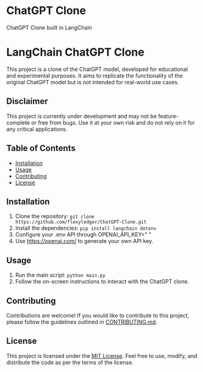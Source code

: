 # ChatGPT Clone
 ChatGPT Clone built in LangChain

# LangChain ChatGPT Clone

This project is a clone of the ChatGPT model, developed for educational and experimental purposes. It aims to replicate the functionality of the original ChatGPT model but is not intended for real-world use cases.

## Disclaimer

This project is currently under development and may not be feature-complete or free from bugs. Use it at your own risk and do not rely on it for any critical applications.

## Table of Contents

- [Installation](#installation)
- [Usage](#usage)
- [Contributing](#contributing)
- [License](#license)

## Installation

1. Clone the repository: `git clone https://github.com/flexyledger/ChatGPT-Clone.git`
2. Install the dependencies: `pip install langchain dotenv`
3. Configure your .env API through OPENAI_API_KEY=" "
4. Use https://openai.com/ to generate your own API key.
## Usage

1. Run the main script: `python main.py`
2. Follow the on-screen instructions to interact with the ChatGPT clone.

## Contributing

Contributions are welcome! If you would like to contribute to this project, please follow the guidelines outlined in [CONTRIBUTING.md](CONTRIBUTING.md).

## License

This project is licensed under the [MIT License](LICENSE). Feel free to use, modify, and distribute the code as per the terms of the license.

